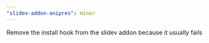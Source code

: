 ```yaml
---
"slidev-addon-anipres": minor
---
```


Remove the install hook from the slidev addon because it usually fails
